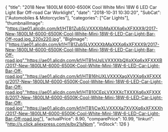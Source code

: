 {
	"title": "2018 New 1800LM 6000-6500K Cool White Mini 18W 6 LED Car Light Bar Off-road Car Worklight",
	"date": "2018-10-31 10:30:20",
	"SubCat": ["Automobiles & Motorcycles"],
	"categories": ["Car Lights"],
	"thumbnailImage": "https://ae01.alicdn.com/kf/HTB1Zub5LVXXXXbMaXXXq6xXFXXX9/2017-New-1800LM-6000-6500K-Cool-White-Mini-18W-6-LED-Car-Light-Bar-Off-road.jpg_220x220.jpg",
	"BigImage": ["https://ae01.alicdn.com/kf/HTB1Zub5LVXXXXbMaXXXq6xXFXXX9/2017-New-1800LM-6000-6500K-Cool-White-Mini-18W-6-LED-Car-Light-Bar-Off-road.jpg","https://ae01.alicdn.com/kf/HTB1nUslLVXXXXbQXpXXq6xXFXXXB/2017-New-1800LM-6000-6500K-Cool-White-Mini-18W-6-LED-Car-Light-Bar-Off-road.jpg","https://ae01.alicdn.com/kf/HTB16hUXLVXXXXagXVXXq6xXFXXXg/2017-New-1800LM-6000-6500K-Cool-White-Mini-18W-6-LED-Car-Light-Bar-Off-road.jpg","https://ae01.alicdn.com/kf/HTB10CEpLVXXXXcTXXXXq6xXFXXX8/2017-New-1800LM-6000-6500K-Cool-White-Mini-18W-6-LED-Car-Light-Bar-Off-road.jpg","https://ae01.alicdn.com/kf/HTB1jCwXLVXXXXa7XVXXq6xXFXXXh/2017-New-1800LM-6000-6500K-Cool-White-Mini-18W-6-LED-Car-Light-Bar-Off-road.jpg"],
	"actualPrice": 8.90,
	"comparePrice": 10.99,
	"linkurl": "http://s.click.aliexpress.com/e/bv21sNpm",
	"inStock": 126
}
